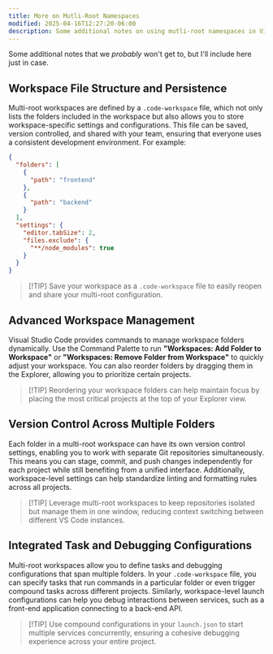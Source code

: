```yaml
---
title: More on Mutli-Root Namespaces
modified: 2025-04-16T12:27:20-06:00
description: Some additional notes on using mutli-root namespaces in Visual Studio Code.
---
```


Some additional notes that we _probably_ won't get to, but I'll include here just in case.

## Workspace File Structure and Persistence

Multi-root workspaces are defined by a `.code-workspace` file, which not only lists the folders included in the workspace but also allows you to store workspace-specific settings and configurations. This file can be saved, version controlled, and shared with your team, ensuring that everyone uses a consistent development environment. For example:

```json
{
  "folders": [
    {
      "path": "frontend"
    },
    {
      "path": "backend"
    }
  ],
  "settings": {
    "editor.tabSize": 2,
    "files.exclude": {
      "**/node_modules": true
    }
  }
}
```

> [!TIP] Save your workspace as a `.code-workspace` file to easily reopen and share your multi-root configuration.

## Advanced Workspace Management

Visual Studio Code provides commands to manage workspace folders dynamically. Use the Command Palette to run **"Workspaces: Add Folder to Workspace"** or **"Workspaces: Remove Folder from Workspace"** to quickly adjust your workspace. You can also reorder folders by dragging them in the Explorer, allowing you to prioritize certain projects.

> [!TIP] Reordering your workspace folders can help maintain focus by placing the most critical projects at the top of your Explorer view.

## Version Control Across Multiple Folders

Each folder in a multi-root workspace can have its own version control settings, enabling you to work with separate Git repositories simultaneously. This means you can stage, commit, and push changes independently for each project while still benefiting from a unified interface. Additionally, workspace-level settings can help standardize linting and formatting rules across all projects.

> [!TIP] Leverage multi-root workspaces to keep repositories isolated but manage them in one window, reducing context switching between different VS Code instances.

## Integrated Task and Debugging Configurations

Multi-root workspaces allow you to define tasks and debugging configurations that span multiple folders. In your `.code-workspace` file, you can specify tasks that run commands in a particular folder or even trigger compound tasks across different projects. Similarly, workspace-level launch configurations can help you debug interactions between services, such as a front-end application connecting to a back-end API.

> [!TIP] Use compound configurations in your `launch.json` to start multiple services concurrently, ensuring a cohesive debugging experience across your entire project.
